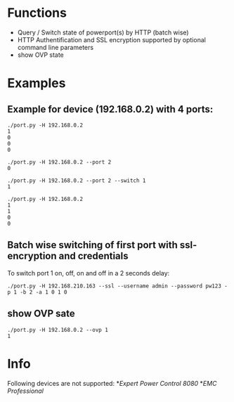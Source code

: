 # Functions
 - Query / Switch state of powerport(s) by HTTP (batch wise)
 - HTTP Authentification and SSL encryption supported by optional command line parameters
 - show OVP state

# Examples
## Example for device (192.168.0.2) with 4 ports:

    ./port.py -H 192.168.0.2
    1
    0
    0
    0

    ./port.py -H 192.168.0.2 --port 2
    0

    ./port.py -H 192.168.0.2 --port 2 --switch 1
    1

    ./port.py -H 192.168.0.2
    1
    1
    0
    0

## Batch wise switching of first port with ssl-encryption and credentials

To switch port 1 on, off, on and off in a 2 seconds delay:

    ./port.py -H 192.168.210.163 --ssl --username admin --password pw123 -p 1 -b 2 -a 1 0 1 0 

## show OVP sate
    ./port.py -H 192.168.0.2 --ovp 1
    1

# Info
Following devices are not supported:
*_Expert Power Control 8080_
*_EMC Professional_
